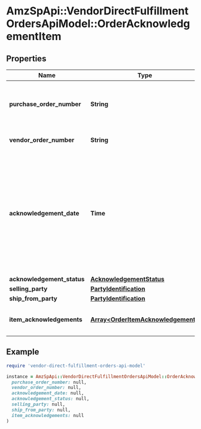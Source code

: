 # AmzSpApi::VendorDirectFulfillmentOrdersApiModel::OrderAcknowledgementItem

## Properties

| Name | Type | Description | Notes |
| ---- | ---- | ----------- | ----- |
| **purchase_order_number** | **String** | The purchase order number for this order. Formatting Notes: alpha-numeric code. |  |
| **vendor_order_number** | **String** | The vendor&#39;s order number for this order. |  |
| **acknowledgement_date** | **Time** | The date and time when the order is acknowledged, in ISO-8601 date/time format. For example: 2018-07-16T23:00:00Z / 2018-07-16T23:00:00-05:00 / 2018-07-16T23:00:00-08:00. |  |
| **acknowledgement_status** | [**AcknowledgementStatus**](AcknowledgementStatus.md) |  |  |
| **selling_party** | [**PartyIdentification**](PartyIdentification.md) |  |  |
| **ship_from_party** | [**PartyIdentification**](PartyIdentification.md) |  |  |
| **item_acknowledgements** | [**Array&lt;OrderItemAcknowledgement&gt;**](OrderItemAcknowledgement.md) | Item details including acknowledged quantity. |  |

## Example

```ruby
require 'vendor-direct-fulfillment-orders-api-model'

instance = AmzSpApi::VendorDirectFulfillmentOrdersApiModel::OrderAcknowledgementItem.new(
  purchase_order_number: null,
  vendor_order_number: null,
  acknowledgement_date: null,
  acknowledgement_status: null,
  selling_party: null,
  ship_from_party: null,
  item_acknowledgements: null
)
```

